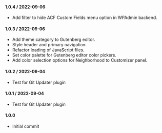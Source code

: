 #### 1.0.4 / 2022-09-06

* Add filter to hide ACF Custom Fields menu option in WPAdmin backend.

#### 1.0.3 / 2022-09-06

* Add theme category to Gutenberg editor.
* Style header and primary navigation.
* Refactor loading of JavaScript files.
* Set color palette for Gutenberg editor color pickers.
* Add color selection options for Neighborhood to Customizer panel.

#### 1.0.2 / 2022-09-04

* Test for Git Updater plugin

#### 1.0.1 / 2022-09-04

* Test for Git Updater plugin

#### 1.0.0

* Initial commit